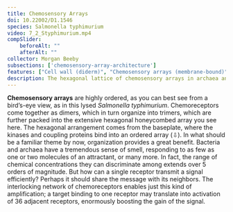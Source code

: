 ```yaml
---
title: Chemosensory Arrays
doi: 10.22002/D1.1546
species: Salmonella typhimurium
video: 7_2_Styphimurium.mp4
compSlider:
    beforeAlt: ""
    afterAlt: ""
collector: Morgan Beeby
subsections: ['chemosensory-array-architecture']
features: ["Cell wall (diderm)", "Chemosensory arrays (membrane-bound)", "Flagella (external, unsheathed)", "Membrane (inner)", "Membrane (outer)", "Ribosomes"]
description: The hexagonal lattice of chemosensory arrays in archaea and bacteria like Salmonella typhimurium amplifies signal, making them highly sensitive
---
```


**Chemosensory arrays** are highly ordered, as you can best see from a bird’s-eye view, as in this lysed *Salmonella typhimurium*. Chemoreceptors come together as dimers, which in turn organize into trimers, which are further packed into the extensive hexagonal honeycombed array you see here. The hexagonal arrangement comes from the baseplate, where the kinases and coupling proteins bind into an ordered array (⇩). In what should be a familiar theme by now, organization provides a great benefit. Bacteria and archaea have a tremendous sense of smell, responding to as few as one or two molecules of an attractant, or many more. In fact, the range of chemical concentrations they can discriminate among extends over 5 orders of magnitude. But how can a single receptor transmit a signal efficiently? Perhaps it should share the message with its neighbors. The interlocking network of chemoreceptors enables just this kind of amplification; a target binding to one receptor may translate into activation of 36 adjacent receptors, enormously boosting the gain of the signal.


